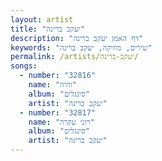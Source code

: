 ```yaml
---
layout: artist
title: "יעקב ברינה"
description: "דף האמן יעקב ברינה"
keywords: "שירים, מוזיקה, יעקב ברינה"
permalink: /artists/יעקב-ברינה/
songs:
  - number: "32816"
    name: "והיה"
    album: "סינגלים"
    artist: "יעקב ברינה"
  - number: "32817"
    name: "רוני עקרה"
    album: "סינגלים"
    artist: "יעקב ברינה"
---
```

